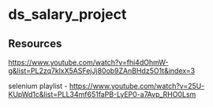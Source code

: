 # ds_salary_project
## Resources
https://www.youtube.com/watch?v=fhi4dOhmW-g&list=PL2zq7klxX5ASFejJj80ob9ZAnBHdz5O1t&index=3

selenium playlist - https://www.youtube.com/watch?v=25U-KUpWd1c&list=PLL34mf651faPB-LyEP0-a7Avp_RHO0Lsm
